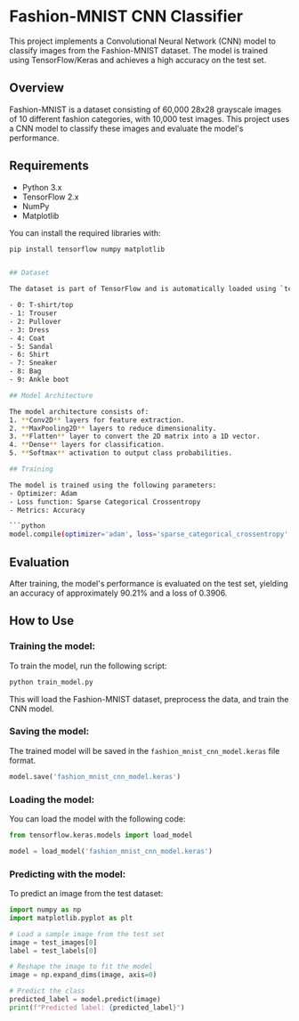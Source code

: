 # Fashion-MNIST CNN Classifier

This project implements a Convolutional Neural Network (CNN) model to classify images from the Fashion-MNIST dataset. The model is trained using TensorFlow/Keras and achieves a high accuracy on the test set.

## Overview

Fashion-MNIST is a dataset consisting of 60,000 28x28 grayscale images of 10 different fashion categories, with 10,000 test images. This project uses a CNN model to classify these images and evaluate the model's performance.

## Requirements

- Python 3.x
- TensorFlow 2.x
- NumPy
- Matplotlib

You can install the required libraries with:

```bash
pip install tensorflow numpy matplotlib


## Dataset

The dataset is part of TensorFlow and is automatically loaded using `tensorflow.keras.datasets.fashion_mnist`. It includes the following classes:

- 0: T-shirt/top
- 1: Trouser
- 2: Pullover
- 3: Dress
- 4: Coat
- 5: Sandal
- 6: Shirt
- 7: Sneaker
- 8: Bag
- 9: Ankle boot

## Model Architecture

The model architecture consists of:
1. **Conv2D** layers for feature extraction.
2. **MaxPooling2D** layers to reduce dimensionality.
3. **Flatten** layer to convert the 2D matrix into a 1D vector.
4. **Dense** layers for classification.
5. **Softmax** activation to output class probabilities.

## Training

The model is trained using the following parameters:
- Optimizer: Adam
- Loss function: Sparse Categorical Crossentropy
- Metrics: Accuracy

```python
model.compile(optimizer='adam', loss='sparse_categorical_crossentropy', metrics=['accuracy'])
```

## Evaluation

After training, the model's performance is evaluated on the test set, yielding an accuracy of approximately 90.21% and a loss of 0.3906.

## How to Use

### Training the model:

To train the model, run the following script:

```bash
python train_model.py
```

This will load the Fashion-MNIST dataset, preprocess the data, and train the CNN model.

### Saving the model:

The trained model will be saved in the `fashion_mnist_cnn_model.keras` file format.

```python
model.save('fashion_mnist_cnn_model.keras')
```

### Loading the model:

You can load the model with the following code:

```python
from tensorflow.keras.models import load_model

model = load_model('fashion_mnist_cnn_model.keras')
```

### Predicting with the model:

To predict an image from the test dataset:

```python
import numpy as np
import matplotlib.pyplot as plt

# Load a sample image from the test set
image = test_images[0]
label = test_labels[0]

# Reshape the image to fit the model
image = np.expand_dims(image, axis=0)

# Predict the class
predicted_label = model.predict(image)
print(f"Predicted label: {predicted_label}")
```
